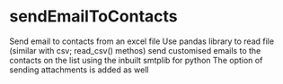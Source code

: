 # sendEmailToContacts
Send email to contacts from an excel file
Use pandas library to read file (similar with csv; read_csv() methos)
send customised emails to the contacts on the list using the inbuilt smtplib for python
The option of sending attachments is added as well
